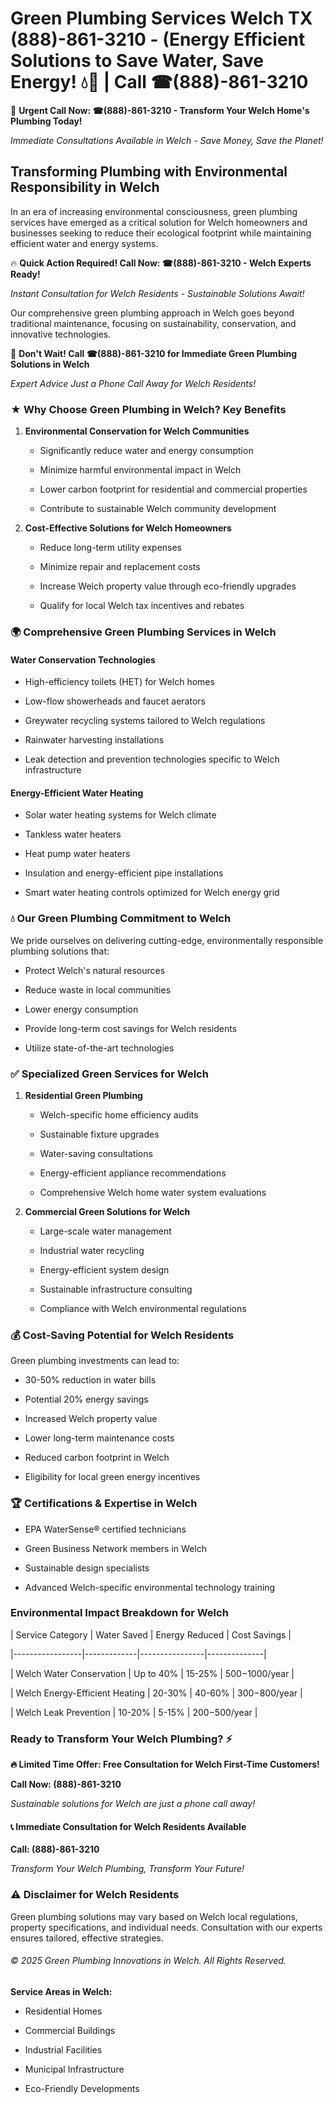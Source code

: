 # Green Plumbing Services Welch TX (888)-861-3210 - (Energy Efficient Solutions to Save Water, Save Energy! 💧🌿 | Call ☎(888)-861-3210

🚨 **Urgent Call Now: ☎(888)-861-3210 - Transform Your Welch Home's Plumbing Today!**
*Immediate Consultations Available in Welch - Save Money, Save the Planet!*

## Transforming Plumbing with Environmental Responsibility in Welch

In an era of increasing environmental consciousness, green plumbing services have emerged as a critical solution for Welch homeowners and businesses seeking to reduce their ecological footprint while maintaining efficient water and energy systems. 

🔥 **Quick Action Required! Call Now: ☎(888)-861-3210 - Welch Experts Ready!**
*Instant Consultation for Welch Residents - Sustainable Solutions Await!*

Our comprehensive green plumbing approach in Welch goes beyond traditional maintenance, focusing on sustainability, conservation, and innovative technologies.

🚨 **Don't Wait! Call ☎(888)-861-3210 for Immediate Green Plumbing Solutions in Welch**
*Expert Advice Just a Phone Call Away for Welch Residents!*

### ★ Why Choose Green Plumbing in Welch? Key Benefits

1. **Environmental Conservation for Welch Communities** 
   - Significantly reduce water and energy consumption
   - Minimize harmful environmental impact in Welch
   - Lower carbon footprint for residential and commercial properties
   - Contribute to sustainable Welch community development

2. **Cost-Effective Solutions for Welch Homeowners** 
   - Reduce long-term utility expenses
   - Minimize repair and replacement costs
   - Increase Welch property value through eco-friendly upgrades
   - Qualify for local Welch tax incentives and rebates

### 🌍 Comprehensive Green Plumbing Services in Welch

#### Water Conservation Technologies
- High-efficiency toilets (HET) for Welch homes
- Low-flow showerheads and faucet aerators
- Greywater recycling systems tailored to Welch regulations
- Rainwater harvesting installations
- Leak detection and prevention technologies specific to Welch infrastructure

#### Energy-Efficient Water Heating
- Solar water heating systems for Welch climate
- Tankless water heaters
- Heat pump water heaters
- Insulation and energy-efficient pipe installations
- Smart water heating controls optimized for Welch energy grid

### 💧 Our Green Plumbing Commitment to Welch

We pride ourselves on delivering cutting-edge, environmentally responsible plumbing solutions that:
- Protect Welch's natural resources
- Reduce waste in local communities
- Lower energy consumption
- Provide long-term cost savings for Welch residents
- Utilize state-of-the-art technologies

### ✅ Specialized Green Services for Welch

1. **Residential Green Plumbing**
   - Welch-specific home efficiency audits
   - Sustainable fixture upgrades
   - Water-saving consultations
   - Energy-efficient appliance recommendations
   - Comprehensive Welch home water system evaluations

2. **Commercial Green Solutions for Welch**
   - Large-scale water management
   - Industrial water recycling
   - Energy-efficient system design
   - Sustainable infrastructure consulting
   - Compliance with Welch environmental regulations

### 💰 Cost-Saving Potential for Welch Residents

Green plumbing investments can lead to:
- 30-50% reduction in water bills
- Potential 20% energy savings
- Increased Welch property value
- Lower long-term maintenance costs
- Reduced carbon footprint in Welch
- Eligibility for local green energy incentives

### 🏆 Certifications & Expertise in Welch

- EPA WaterSense® certified technicians
- Green Business Network members in Welch
- Sustainable design specialists
- Advanced Welch-specific environmental technology training

### Environmental Impact Breakdown for Welch

| Service Category | Water Saved | Energy Reduced | Cost Savings |
|-----------------|-------------|----------------|--------------|
| Welch Water Conservation | Up to 40% | 15-25% | $500-$1000/year |
| Welch Energy-Efficient Heating | 20-30% | 40-60% | $300-$800/year |
| Welch Leak Prevention | 10-20% | 5-15% | $200-$500/year |

### Ready to Transform Your Welch Plumbing? ⚡

**🔥 Limited Time Offer: Free Consultation for Welch First-Time Customers!**

**Call Now: (888)-861-3210**
*Sustainable solutions for Welch are just a phone call away!*

#### 📞 Immediate Consultation for Welch Residents Available

**Call: (888)-861-3210**
*Transform Your Welch Plumbing, Transform Your Future!*

### ⚠️ Disclaimer for Welch Residents

Green plumbing solutions may vary based on Welch local regulations, property specifications, and individual needs. Consultation with our experts ensures tailored, effective strategies.

###### © 2025 Green Plumbing Innovations in Welch. All Rights Reserved.

**Service Areas in Welch:** 
- Residential Homes
- Commercial Buildings
- Industrial Facilities
- Municipal Infrastructure
- Eco-Friendly Developments